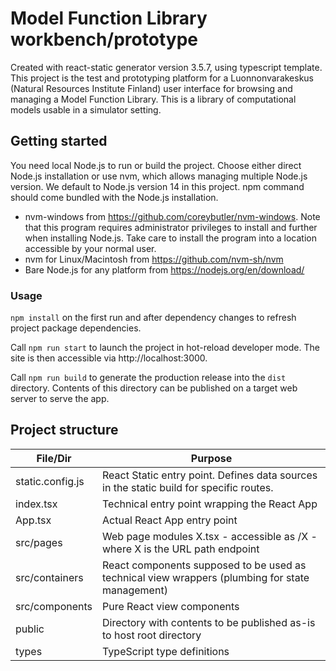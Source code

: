 # Model Function Library workbench/prototype

Created with react-static generator version 3.5.7, using typescript template. This project is the test and prototyping platform for a Luonnonvarakeskus (Natural Resources Institute Finland) user interface for browsing and managing a Model Function Library. This is a library of computational models usable in a simulator setting.

## Getting started

You need local Node.js to run or build the project. Choose either direct Node.js installation or use nvm, which allows managing multiple Node.js version. We default to Node.js version 14 in this project. npm command should come bundled with the Node.js installation.

* nvm-windows from https://github.com/coreybutler/nvm-windows. Note that this program requires administrator privileges to install and further when installing Node.js. Take care to install the program into a location accessible by your normal user.
* nvm for Linux/Macintosh from https://github.com/nvm-sh/nvm
* Bare Node.js for any platform from https://nodejs.org/en/download/

### Usage

`npm install` on the first run and after dependency changes to refresh project package dependencies. 

Call `npm run start` to launch the project in hot-reload developer mode. The site is then accessible via http://localhost:3000.

Call `npm run build` to generate the production release into the `dist` directory. Contents of this directory can be published on a target web server to serve the app. 

## Project structure

|File/Dir|Purpose|
|--------|-------|
|static.config.js|React Static entry point. Defines data sources in the static build for specific routes.|
|index.tsx|Technical entry point wrapping the React App|
|App.tsx|Actual React App entry point|
|src/pages|Web page modules X.tsx - accessible as <host>/X - where X is the URL path endpoint|
|src/containers|React components supposed to be used as technical view wrappers (plumbing for state management)|
|src/components|Pure React view components|
|public|Directory with contents to be published as-is to host root directory|
|types|TypeScript type definitions|
